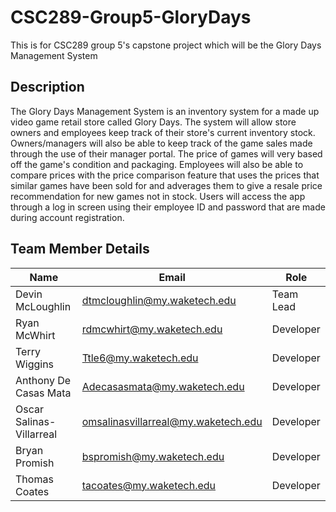 # CSC289-Group5-GloryDays
This is for CSC289 group 5's capstone project which will be the Glory Days Management System

## Description
The Glory Days Management System is an inventory system for a made up video game retail store called Glory Days. The system will allow store owners and employees keep track of their store's current inventory stock. Owners/managers will also be able to keep track of the game sales made through the use of their manager portal. The price of games will very based off the game's condition and packaging. Employees will also be able to compare prices with the price comparison feature that uses the prices that similar games have been sold for and adverages them to give a resale price recommendation for new games not in stock. Users will access the app through a log in screen using their employee ID and password that are made during account registration.

## Team Member Details

| Name | Email | Role |
| --- | --- | --- |
| Devin McLoughlin | [dtmcloughlin@my.waketech.edu](mailto:dtmcloughlin@my.waketech.edu) | Team Lead |
| Ryan McWhirt | [rdmcwhirt@my.waketech.edu](mailto:rdmcwhirt@my.waketech.edu) | Developer |
| Terry Wiggins | [Ttle6@my.waketech.edu](mailto:Ttle6@my.waketech.edu) | Developer |
| Anthony De Casas Mata | [Adecasasmata@my.waketech.edu](mailto:Adecasasmata@my.waketech.edu) | Developer |
| Oscar Salinas-Villarreal | [omsalinasvillarreal@my.waketech.edu](mailto:omsalinasvillarreal@my.waketech.edu) | Developer |
| Bryan Promish | [bspromish@my.waketech.edu](mailto:bspromish@my.waketech.edu) | Developer |
| Thomas Coates | [tacoates@my.waketech.edu](mailto:tacoates@my.waketech.edu) | Developer |